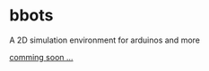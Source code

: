 # bbots
A 2D simulation environment for arduinos and more

[comming soon ...](http://bjost2s.github.io/bbots/)
